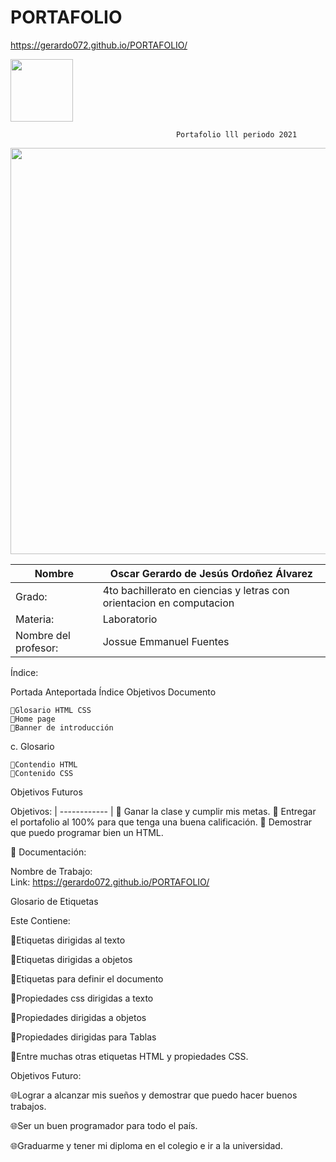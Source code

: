 # PORTAFOLIO
https://gerardo072.github.io/PORTAFOLIO/


<img width=100px; src="https://jefuentes80.github.io/starup_scl/img/logo_SCL%20(3).png">

                                         Portafolio lll periodo 2021

<img width=650px; src="https://camo.githubusercontent.com/02f505d7bf609d2bec0794c00372d63a14a0d32c77908e375c5d3e24e628830d/68747470733a2f2f656e637279707465642d74626e302e677374617469632e636f6d2f696d616765733f713d74626e3a414e643947635366543869384a4f44654a57744430534151566c4a6f7845335f6d476a377876756b7946333667414b52567069434b72546b6232586472486f525f5156724d7a774b51765926757371703d434155">

|  Nombre | Oscar Gerardo de Jesús Ordoñez Álvarez |
| ------------ | ------------ |
| Grado: | 4to bachillerato en ciencias y letras con orientacion en computacion  |
| Materia: | Laboratorio |
| Nombre del profesor: | Jossue Emmanuel Fuentes|

Índice:

Portada
Anteportada
Índice
Objetivos
Documento

    🔗Glosario HTML CSS
    🔗Home page
    🔗Banner de introducción

c. Glosario

    🔗Contendio HTML
    🔗Contenido CSS

Objetivos Futuros

Objetivos:
| ------------ |
📱 Ganar la clase y cumplir mis metas.
📱 Entregar el portafolio al 100% para que tenga una buena calificación.
📱 Demostrar que puedo programar bien un HTML.


📝 Documentación:

Nombre de Trabajo:	
Link: https://gerardo072.github.io/PORTAFOLIO/

Glosario de Etiquetas

Este Contiene:

🔗Etiquetas dirigidas al texto

🔗Etiquetas dirigidas a objetos

🔗Etiquetas para definir el documento

🔗Propiedades css dirigidas a texto

🔗Propiedades dirigidas a objetos

🔗Propiedades dirigidas para Tablas

🔗Entre muchas otras etiquetas HTML y propiedades CSS.


Objetivos Futuro:

🌐Lograr a alcanzar mis sueños y demostrar que puedo hacer buenos trabajos.

🌐Ser un buen programador para todo el país.

🌐Graduarme y tener mi diploma en el colegio e ir a la universidad.


